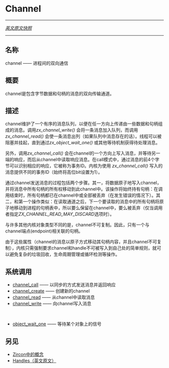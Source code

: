 # Channel
---

[*英文原文快照*](https://github.com/fuchsia-mirror/zircon/blob/9b1d42b6f62ed4a4fe443eb03e020c74abcc8875/docs/objects/channel.md)

---
<!-- ## NAME -->
## 名称

<!-- channel - Bidirectional interprocess communication -->
channel —— 进程间的双向通信

<!-- ## SYNOPSIS -->
## 概要

<!-- A channel is a bidirectional transport of messages consisting of some
amount of byte data and some number of handles. -->
channel是包含字节数据和句柄的消息的双向传输通道。

<!-- ## DESCRIPTION -->
## 描述

<!-- Channels maintain an ordered queue of messages to be delivered in
either direction. A message consists of some amount of data and some
number of handles. A call to *zx_channel_write()* enqueues one message,
and a call to *zx_channel_read()* dequeues one message (if any are
queued). A thread can block until messages are pending via
*zx_object_wait_one()* or other waiting mechanisms. -->

channel维护了一个有序的消息队列，以便在任一方向上传递由一些数据和句柄组成的消息。调用*zx_channel_write()* 会将一条消息加入队列，而调用*zx_channel_read()* 会使一条消息出列（如果队列中消息存在的话）。线程可以被阻塞并挂起，直到通过*zx_object_wait_one()* 或其他等待机制获得待处理消息。

<!-- Alternatively, a call to *zx_channel_call()* enqueues a message in one
direction of the channel, waits for a corresponding response, and
dequeues the response message. In call mode, corresponding responses
are identified via the first 4 bytes of the message, called the
transaction ID. The kernel supplies distinct transaction IDs (always with the
high bit set) for messages written with *zx_channel_call()*. -->
另外，调用*zx_channel_call()* 会在channel的一个方向上写入消息，并等待另一端的响应，而后从channel中读取响应消息。在call模式中，通过消息的前4个字节可以识别相应的响应，它被称为事务ID。内核为使用 *zx_channel_call()* 写入的消息提供不同的事务ID（始终将高位bit设置为1）。

<!-- The process of sending a message via a channel has two steps. The
first is to atomically write the data into the channel and move
ownership of all handles in the message into this channel. This
operation always consumes the handles: at the end of the call, all
handles either are all in the channel or are all discarded. The second operation
is similar: after a channel read, all the handles in the next message to read
are either atomically moved into the process's handle table, all remain in the
channel, or are discarded (only when the
**ZX_CHANNEL_READ_MAY_DISCARD** option is given). -->

通过channel发送消息的过程包括两个步骤。其一，将数据原子地写入channel，并将消息中所有句柄的所有权移动到此channel中。该操作将始终持有句柄：在调用结束时，所有句柄都已在channel中或全部被丢弃（在发生错误的情况下）。其二，和第一个操作类似：在读取通道之后，下一个要读取的消息中的所有句柄将原子地移动到进程的句柄表中，所以要么保留在channel中，要么被丢弃（仅当调用者指定*ZX_CHANNEL_READ_MAY_DISCARD*选项时）。

<!-- Unlike many other kernel object types, channels are not
duplicatable. Thus there is only ever one handle associated to a
handle endpoint. -->
与许多其他内核对象类型不同的是，channel不可复制。因此，只有一个与channel端点(endpoint)相关联的句柄。

<!-- Because of these properties (that channel messages move their handle
contents atomically, and that channels are not duplicatable), the
kernel is able to avoid complicated garbage collection, lifetime
management, or cycle detection simply by enforcing the simple rule
that a channel handle may not be written into itself. -->
由于这些属性（channel的消息以原子方式移动其句柄内容，并且channel不可复制），内核只需强制要求channel和handle不可被写入到自己处的简单规则，就可以避免复杂的垃圾回收，生命周期管理或循环检测等操作。

<!-- ## SYSCALLS -->
## 系统调用

<!-- + [channel_call](../syscalls/channel_call.md) - synchronously send a message and receive a reply
+ [channel_create](../syscalls/channel_create.md) - create a new channel
+ [channel_read](../syscalls/channel_read.md) - receive a message from a channel
+ [channel_write](../syscalls/channel_write.md) - write a message to a channel -->
+ [channel_call](../syscalls/channel_call.md) —— 以同步的方式发送消息并返回响应
+ [channel_create](../syscalls/channel_create.md) —— 创建新的channel
+ [channel_read](../syscalls/channel_read.md) —— 从channel中读取消息
+ [channel_write](../syscalls/channel_write.md) —— 向channel写入消息

<br>

<!-- + [object_wait_one](../syscalls/object_wait_one.md) - wait for signals on one object -->
+ [object_wait_one](../syscalls/object_wait_one.md) —— 等待某个对象上的信号

<!-- ## SEE ALSO -->
## 另见

<!-- + [Zircon concepts](../concepts.md) -->
+ [Zircon中的概念](../concepts.md)
+ [Handles（英文原文）](https://github.com/fuchsia-mirror/zircon/blob/master/docs/handles.md)
